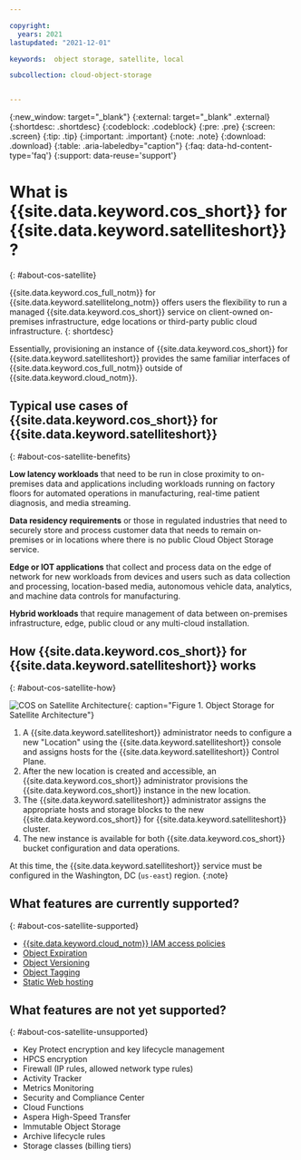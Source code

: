 ```yaml
---

copyright:
  years: 2021
lastupdated: "2021-12-01"

keywords:  object storage, satellite, local

subcollection: cloud-object-storage


---
```

{:new_window: target="_blank"}
{:external: target="_blank" .external}
{:shortdesc: .shortdesc}
{:codeblock: .codeblock}
{:pre: .pre}
{:screen: .screen}
{:tip: .tip}
{:important: .important}
{:note: .note}
{:download: .download} 
{:table: .aria-labeledby="caption"}
{:faq: data-hd-content-type='faq'}
{:support: data-reuse='support'}

# What is {{site.data.keyword.cos_short}} for {{site.data.keyword.satelliteshort}}?
{: #about-cos-satellite}

{{site.data.keyword.cos_full_notm}} for {{site.data.keyword.satellitelong_notm}} offers users the flexibility to run a managed {{site.data.keyword.cos_short}} service on client-owned on-premises infrastructure, edge locations or third-party public cloud infrastructure. 
{: shortdesc}

Essentially, provisioning an instance of {{site.data.keyword.cos_short}} for {{site.data.keyword.satelliteshort}} provides the same familiar interfaces of {{site.data.keyword.cos_full_notm}} outside of {{site.data.keyword.cloud_notm}}. 

## Typical use cases of {{site.data.keyword.cos_short}} for {{site.data.keyword.satelliteshort}}
{: #about-cos-satellite-benefits}

**Low latency workloads** that need to be run in close proximity to on-premises data and applications including workloads running on factory floors for automated operations in manufacturing, real-time patient diagnosis, and media streaming.

**Data residency requirements** or those in regulated industries that need to securely store and process customer data that needs to remain on-premises or in locations where there is no public Cloud Object Storage service.

**Edge or IOT applications** that collect and process data on the edge of network for new workloads from devices and users such as data collection and processing, location-based media, autonomous vehicle data, analytics, and machine data controls for manufacturing.

**Hybrid workloads** that require management of data between on-premises infrastructure, edge, public cloud or any multi-cloud installation.

## How {{site.data.keyword.cos_short}} for {{site.data.keyword.satelliteshort}} works
{: #about-cos-satellite-how}

![COS on Satellite Architecture](https://docs-resources.s3.us.cloud-object-storage.appdomain.cloud/satellite-arch.png){: caption="Figure 1. Object Storage for Satellite Architecture"}

1. A {{site.data.keyword.satelliteshort}} administrator needs to configure a new "Location" using the {{site.data.keyword.satelliteshort}} console and assigns hosts for the {{site.data.keyword.satelliteshort}} Control Plane.  
2. After the new location is created and accessible, an {{site.data.keyword.cos_short}} administrator provisions the {{site.data.keyword.cos_short}} instance in the new location.
3. The {{site.data.keyword.satelliteshort}} administrator assigns the appropriate hosts and storage blocks to the new {{site.data.keyword.cos_short}} for {{site.data.keyword.satelliteshort}} cluster.
4. The new instance is available for both {{site.data.keyword.cos_short}} bucket configuration and data operations.

At this time, the {{site.data.keyword.satelliteshort}} service must be configured in the Washington, DC (`us-east`) region.
{:note}

## What features are currently supported?
{: #about-cos-satellite-supported}

* [{{site.data.keyword.cloud_notm}} IAM access policies](/docs/cloud-object-storage?topic=cloud-object-storage-iam)
* [Object Expiration](/docs/cloud-object-storage?topic=cloud-object-storage-expiry)
* [Object Versioning](/docs/cloud-object-storage?topic=cloud-object-storage-versioning)
* [Object Tagging](/docs/cloud-object-storage?topic=cloud-object-storage-object-tagging)
* [Static Web hosting](/docs/cloud-object-storage?topic=cloud-object-storage-static-website-options)

## What features are not yet supported?
{: #about-cos-satellite-unsupported}

* Key Protect encryption and key lifecycle management
* HPCS encryption
* Firewall (IP rules, allowed network type rules)
* Activity Tracker
* Metrics Monitoring
* Security and Compliance Center 
* Cloud Functions
* Aspera High-Speed Transfer
* Immutable Object Storage
* Archive lifecycle rules
* Storage classes (billing tiers)




